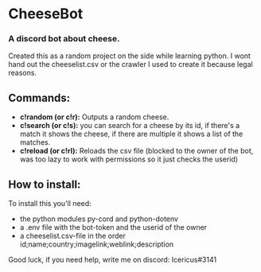 # CheeseBot

### A discord bot about cheese.

Created this as a random project on the side while learning python.
I wont hand out the cheeselist.csv or the crawler I used to create it because legal reasons.

## Commands:

- **c!random (or c!r):** Outputs a random cheese.
- **c!search (or c!s):** you can search for a cheese by its id, if there's a match it shows the cheese, if there are multiple it shows a list of the matches.
- **c!reload (or c!rl):** Reloads the csv file (blocked to the owner of the bot, was too lazy to work with permissions so it just checks the userid)

## How to install:

To install this you'll need:
- the python modules py-cord and python-dotenv
- a .env file with the bot-token and the userid of the owner
- a cheeselist.csv-file in the order id;name;country;imagelink;weblink;description


Good luck, if you need help, write me on discord: Icericus#3141
